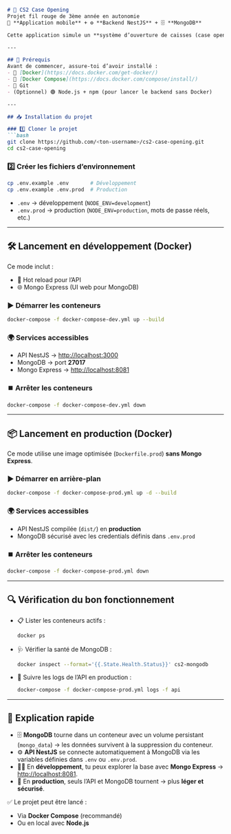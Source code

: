 ````markdown
# 🎲 CS2 Case Opening  
Projet fil rouge de 3ème année en autonomie  
📱 **Application mobile** + ⚙️ **Backend NestJS** + 🗄️ **MongoDB**  

Cette application simule un **système d’ouverture de caisses (case opening)** inspiré de **CS2**.  

---

## 🚀 Prérequis  
Avant de commencer, assure-toi d’avoir installé :  
- 🐳 [Docker](https://docs.docker.com/get-docker/)  
- 🐙 [Docker Compose](https://docs.docker.com/compose/install/)  
- 🔧 Git  
- (Optionnel) 🟢 Node.js + npm (pour lancer le backend sans Docker)  

---

## 📥 Installation du projet  

### 1️⃣ Cloner le projet  
```bash
git clone https://github.com/<ton-username>/cs2-case-opening.git
cd cs2-case-opening
````

### 2️⃣ Créer les fichiers d’environnement

```bash
cp .env.example .env       # Développement
cp .env.example .env.prod  # Production
```

* `.env` → développement (`NODE_ENV=development`)
* `.env.prod` → production (`NODE_ENV=production`, mots de passe réels, etc.)

---

## 🛠️ Lancement en développement (Docker)

Ce mode inclut :

* 🔄 Hot reload pour l’API
* 🌐 Mongo Express (UI web pour MongoDB)

### ▶️ Démarrer les conteneurs

```bash
docker-compose -f docker-compose-dev.yml up --build
```

### 🌍 Services accessibles

* API NestJS → [http://localhost:3000](http://localhost:3000)
* MongoDB → port **27017**
* Mongo Express → [http://localhost:8081](http://localhost:8081)

### ⏹️ Arrêter les conteneurs

```bash
docker-compose -f docker-compose-dev.yml down
```

---

## 📦 Lancement en production (Docker)

Ce mode utilise une image optimisée (`Dockerfile.prod`) **sans Mongo Express**.

### ▶️ Démarrer en arrière-plan

```bash
docker-compose -f docker-compose-prod.yml up -d --build
```

### 🌍 Services accessibles

* API NestJS compilée (`dist/`) en **production**
* MongoDB sécurisé avec les credentials définis dans `.env.prod`

### ⏹️ Arrêter les conteneurs

```bash
docker-compose -f docker-compose-prod.yml down
```

---

## 🔍 Vérification du bon fonctionnement

* 📋 Lister les conteneurs actifs :

  ```bash
  docker ps
  ```

* 🩺 Vérifier la santé de MongoDB :

  ```bash
  docker inspect --format='{{.State.Health.Status}}' cs2-mongodb
  ```

* 📜 Suivre les logs de l’API en production :

  ```bash
  docker-compose -f docker-compose-prod.yml logs -f api
  ```

---

## 📝 Explication rapide

* 🗄️ **MongoDB** tourne dans un conteneur avec un volume persistant (`mongo_data`) → les données survivent à la suppression du conteneur.
* ⚙️ **API NestJS** se connecte automatiquement à MongoDB via les variables définies dans `.env` ou `.env.prod`.
* 🧑‍💻 En **développement**, tu peux explorer la base avec **Mongo Express** → [http://localhost:8081](http://localhost:8081).
* 🚀 En **production**, seuls l’API et MongoDB tournent → plus **léger et sécurisé**.

✅ Le projet peut être lancé :

* Via **Docker Compose** (recommandé)
* Ou en local avec **Node.js**
